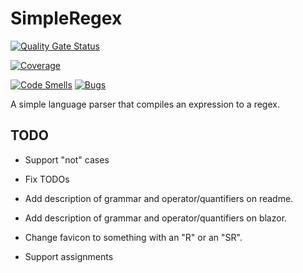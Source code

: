 # SimpleRegex

[![Quality Gate Status](https://sonarcloud.io/api/project_badges/measure?project=gregpedis_simpleregex&metric=alert_status)](https://sonarcloud.io/summary/new_code?id=gregpedis_simpleregex)

[![Coverage](https://sonarcloud.io/api/project_badges/measure?project=gregpedis_simpleregex&metric=coverage)](https://sonarcloud.io/summary/new_code?id=gregpedis_simpleregex)

[![Code Smells](https://sonarcloud.io/api/project_badges/measure?project=gregpedis_simpleregex&metric=code_smells)](https://sonarcloud.io/summary/new_code?id=gregpedis_simpleregex)
[![Bugs](https://sonarcloud.io/api/project_badges/measure?project=gregpedis_simpleregex&metric=bugs)](https://sonarcloud.io/summary/new_code?id=gregpedis_simpleregex)

A simple language parser that compiles an expression to a regex.

## TODO

- Support "not" cases
- Fix TODOs

- Add description of grammar and operator/quantifiers on readme.
- Add description of grammar and operator/quantifiers on blazor.
- Change favicon to something with an "R" or an "SR".

- Support assignments
